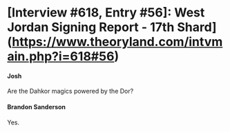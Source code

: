 # [Interview #618, Entry #56]: West Jordan Signing Report - 17th Shard](https://www.theoryland.com/intvmain.php?i=618#56)

#### Josh

Are the Dahkor magics powered by the Dor?

#### Brandon Sanderson

Yes.


